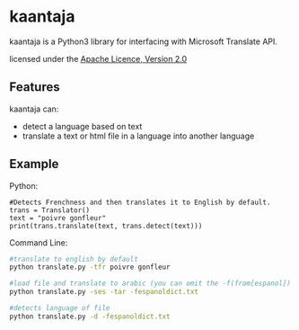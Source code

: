 kaantaja
=========

kaantaja is a Python3 library for interfacing with Microsoft Translate API.

licensed under the [Apache Licence, Version 2.0](http://www.apache.org/licenses/LICENSE-2.0.html)

Features
--------

kaantaja can:

- detect a language based on text
- translate a text or html file in a language into another language


Example
-------

Python:

~~~~.python
#Detects Frenchness and then translates it to English by default.
trans = Translator()
text = "poivre gonfleur"
print(trans.translate(text, trans.detect(text)))
~~~~

Command Line:

~~~~.bash
#translate to english by default
python translate.py -tfr poivre gonfleur

#load file and translate to arabic (you can omit the -f(from[espanol]) and it will be detected
python translate.py -ses -tar -fespanoldict.txt

#detects language of file
python translate.py -d -fespanoldict.txt
~~~~

